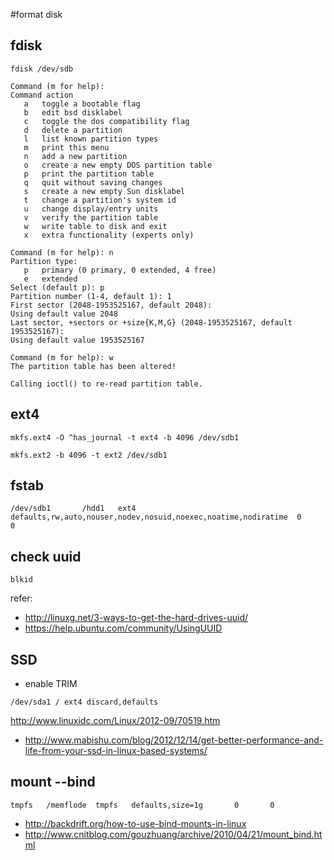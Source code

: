#format disk


## fdisk

`fdisk /dev/sdb`

```
Command (m for help):
Command action
   a   toggle a bootable flag
   b   edit bsd disklabel
   c   toggle the dos compatibility flag
   d   delete a partition
   l   list known partition types
   m   print this menu
   n   add a new partition
   o   create a new empty DOS partition table
   p   print the partition table
   q   quit without saving changes
   s   create a new empty Sun disklabel
   t   change a partition's system id
   u   change display/entry units
   v   verify the partition table
   w   write table to disk and exit
   x   extra functionality (experts only)

Command (m for help): n
Partition type:
   p   primary (0 primary, 0 extended, 4 free)
   e   extended
Select (default p): p
Partition number (1-4, default 1): 1
First sector (2048-1953525167, default 2048): 
Using default value 2048
Last sector, +sectors or +size{K,M,G} (2048-1953525167, default 1953525167): 
Using default value 1953525167

Command (m for help): w
The partition table has been altered!

Calling ioctl() to re-read partition table.
```


## ext4


```
mkfs.ext4 -O ^has_journal -t ext4 -b 4096 /dev/sdb1 

mkfs.ext2 -b 4096 -t ext2 /dev/sdb1

```

## fstab

```
/dev/sdb1       /hdd1   ext4    defaults,rw,auto,nouser,nodev,nosuid,noexec,noatime,nodiratime  0       0

```


## check uuid

```
blkid
```

refer: 
* <http://linuxg.net/3-ways-to-get-the-hard-drives-uuid/>
* <https://help.ubuntu.com/community/UsingUUID>


## SSD

* enable TRIM

```
/dev/sda1 / ext4 discard,defaults
```
<http://www.linuxidc.com/Linux/2012-09/70519.htm>
* <http://www.mabishu.com/blog/2012/12/14/get-better-performance-and-life-from-your-ssd-in-linux-based-systems/>

## mount  --bind

```
tmpfs   /memflode  tmpfs   defaults,size=1g       0       0

```

* <http://backdrift.org/how-to-use-bind-mounts-in-linux>
* <http://www.cnitblog.com/gouzhuang/archive/2010/04/21/mount_bind.html>
